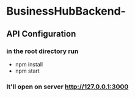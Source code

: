 # BusinessHubBackend-
## API Configuration 
### in the root directory run 
  * npm install 
  * npm start 
### It'll open on server http://127.0.0.1:3000
